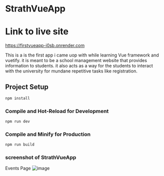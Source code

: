 # StrathVueApp

# Link to live site
https://firstvueapp-i0sb.onrender.com


This is a is the first app i came uop with while learning Vue framework and vuetify. it is meant to be a school management website that provides information to students. it also acts as a way for the students to interact with the university for mundane repetitive tasks like registration.

## Project Setup

```sh
npm install
```

### Compile and Hot-Reload for Development

```sh
npm run dev
```

### Compile and Minify for Production

```sh
npm run build
```
### screenshot of  StrathVueApp

Events Page
![image](https://github.com/kevkama/FirstVueApp/assets/146343785/cb18a938-3b66-4ad3-95b5-314225515e93)


